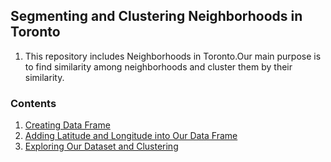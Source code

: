 ## Segmenting and Clustering Neighborhoods in Toronto
 1.  This repository includes Neighborhoods in Toronto.Our main purpose is to find similarity among neighborhoods and cluster them by their similarity.

  ### Contents
  1. [Creating Data Frame](https://github.com/ugursavci/Segmenting_and_Clustering/blob/main/1%20-%20Creating_Dataframe.ipynb)
  2. [Adding Latitude and Longitude into Our Data Frame]()
  3. [Exploring Our Dataset and Clustering](https://github.com/ugursavci/Segmenting_and_Clustering/blob/main/3.ipynb)
